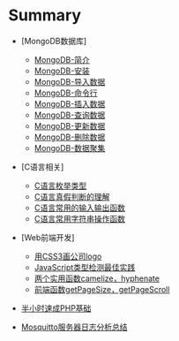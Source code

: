 # Summary

* [MongoDB数据库]
	* [MongoDB-简介](./blog/mongodb/introduction.md)
	* [MongoDB-安装](./blog/mongodb/install.md)
	* [MongoDB-导入数据](./blog/mongodb/import.md)
	* [MongoDB-命令行](./blog/mongodb/shell.md)
	* [MongoDB-插入数据](./blog/mongodb/insert.md)
	* [MongoDB-查询数据](./blog/mongodb/query.md)
	* [MongoDB-更新数据](./blog/mongodb/update.md)
	* [MongoDB-删除数据](./blog/mongodb/remove.md)
	* [MongoDB-数据聚集](./blog/mongodb/aggregation.md)

* [C语言相关]
	* [C语言枚举类型](./blog/20150610.md)
	* [C语言真假判断的理解](./blog/20150608.md)
	* [C语言常用的输入输出函数](./blog/20150604.md)
	* [C语言常用字符串操作函数](./blog/20150607.md)

* [Web前端开发]
	* [用CSS3画公司logo](./blog/20150606.md)
	* [JavaScript类型检测最佳实践](./blog/20150603.md)
	* [两个实用函数camelize，hyphenate](./blog/20150602.md)
	* [前端函数getPageSize，getPageScroll](./blog/20150601.md)

* [半小时速成PHP基础](./blog/20150605.md)
* [Mosquitto服务器日志分析总结](./blog/20150611.md)